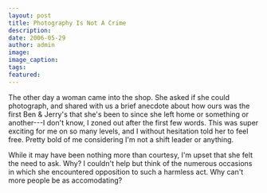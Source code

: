 ```yaml
---
layout: post
title: Photography Is Not A Crime
description:
date: 2006-05-29
author: admin
image:
image_caption:
tags:
featured:
---
```


The other day a woman came into the shop. She asked if she could photograph, and shared with us a brief anecdote about how ours was the first Ben & Jerry's that she's been to since she left home or something or another---I don't know, I zoned out after the first few words. This was super exciting for me on so many levels, and I without hesitation told her to feel free. Pretty bold of me considering I'm not a shift leader or anything.

While it may have been nothing more than courtesy, I'm upset that she felt the need to ask. Why? I couldn't help but think of the numerous occasions in which she encountered opposition to such a harmless act. Why can't more people be as accomodating?
